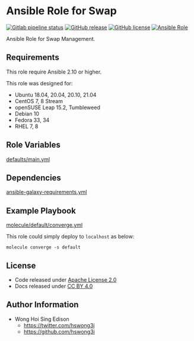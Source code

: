 # Ansible Role for Swap

[![Gitlab pipeline status](https://img.shields.io/gitlab/pipeline/alvistack/ansible-role-swap/master)](https://gitlab.com/alvistack/ansible-role-swap/-/pipelines)
[![GitHub release](https://img.shields.io/github/release/alvistack/ansible-role-swap.svg)](https://github.com/alvistack/ansible-role-swap/releases)
[![GitHub license](https://img.shields.io/github/license/alvistack/ansible-role-swap.svg)](https://github.com/alvistack/ansible-role-swap/blob/master/LICENSE)
[![Ansible Role](https://img.shields.io/badge/galaxy-alvistack.swap-blue.svg)](https://galaxy.ansible.com/alvistack/swap)

Ansible Role for Swap Management.

## Requirements

This role require Ansible 2.10 or higher.

This role was designed for:

  - Ubuntu 18.04, 20.04, 20.10, 21.04
  - CentOS 7, 8 Stream
  - openSUSE Leap 15.2, Tumbleweed
  - Debian 10
  - Fedora 33, 34
  - RHEL 7, 8

## Role Variables

[defaults/main.yml](defaults/main.yml)

## Dependencies

[ansible-galaxy-requirements.yml](ansible-galaxy-requirements.yml)

## Example Playbook

[molecule/default/converge.yml](molecule/default/converge.yml)

This role could simply deploy to `localhost` as below:

    molecule converge -s default

## License

  - Code released under [Apache License 2.0](LICENSE)
  - Docs released under [CC BY 4.0](http://creativecommons.org/licenses/by/4.0/)

## Author Information

  - Wong Hoi Sing Edison
      - <https://twitter.com/hswong3i>
      - <https://github.com/hswong3i>
